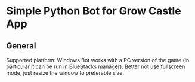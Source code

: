 # Simple Python Bot for Grow Castle App
## General
Supported platform: Windows
Bot works with a PC version of the game (in particular it can be run in BlueStacks manager).
Better not use fullscreen mode, just resize the window to preferable size.
